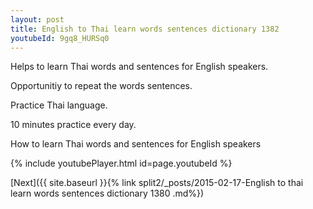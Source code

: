 ```yaml
---
layout: post
title: English to Thai learn words sentences dictionary 1382 
youtubeId: 9gq8_HURSq0
---
```

 
 
Helps to learn Thai words and sentences for English speakers.

Opportunitiy to repeat the words sentences. 

Practice Thai language. 
 
10 minutes practice every day. 
 
How to learn Thai words and sentences for English speakers 
 
{% include youtubePlayer.html id=page.youtubeId %}
 
 
[Next]({{ site.baseurl }}{% link  split2/_posts/2015-02-17-English to thai learn words sentences dictionary 1380 .md%})
 
